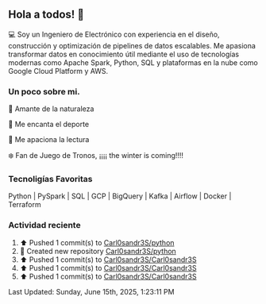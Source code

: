## Hola a todos! 👋
:computer: Soy un Ingeniero de Electrónico con experiencia en el diseño, construcción y optimización de pipelines de datos escalables. Me apasiona transformar datos en conocimiento útil mediante el uso de tecnologías modernas como Apache Spark, Python, SQL y plataformas en la nube como Google Cloud Platform y AWS.

### Un poco sobre mi.
:evergreen_tree: Amante de la naturaleza

:running: Me encanta el deporte

:scroll: Me apaciona la lectura

:snowflake: Fan de Juego de Tronos, ¡¡¡¡ the winter is coming!!!!

### Tecnoligías Favoritas
Python | PySpark | SQL | GCP | BigQuery | Kafka | Airflow | Docker | Terraform

### Actividad reciente

<!--RECENT_ACTIVITY:start-->
1. ⬆️ Pushed 1 commit(s) to [Carl0sandr3S/python](https://github.com/Carl0sandr3S/python)<br>
2. 📔 Created new repository [Carl0sandr3S/python](https://github.com/Carl0sandr3S/python)<br>
3. ⬆️ Pushed 1 commit(s) to [Carl0sandr3S/Carl0sandr3S](https://github.com/Carl0sandr3S/Carl0sandr3S)<br>
4. ⬆️ Pushed 1 commit(s) to [Carl0sandr3S/Carl0sandr3S](https://github.com/Carl0sandr3S/Carl0sandr3S)<br>
5. ⬆️ Pushed 1 commit(s) to [Carl0sandr3S/Carl0sandr3S](https://github.com/Carl0sandr3S/Carl0sandr3S)<br>
<!--RECENT_ACTIVITY:end-->
<!--RECENT_ACTIVITY:last_update-->
Last Updated: Sunday, June 15th, 2025, 1:23:11 PM
<!--RECENT_ACTIVITY:last_update_end-->

<!--
**Carl0sandr3S/Carl0sandr3S** is a ✨ _special_ ✨ repository because its `README.md` (this file) appears on your GitHub profile.

Here are some ideas to get you started:

- 🔭 I’m currently working on ...
- 🌱 I’m currently learning ...
- 👯 I’m looking to collaborate on ...
- 🤔 I’m looking for help with ...
- 💬 Ask me about ...
- 📫 How to reach me: ...
- 😄 Pronouns: ...
- ⚡ Fun fact: ...
-->
